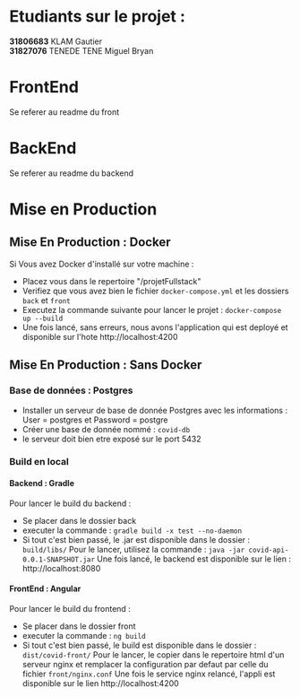 # Etudiants sur le projet :

**31806683** KLAM Gautier   
**31827076** TENEDE TENE Miguel Bryan  


# FrontEnd

Se referer au readme du front

# BackEnd

Se referer au readme du backend

# Mise en Production

##  Mise En Production : Docker

Si Vous avez Docker d'installé sur votre machine : 
* Placez vous dans le repertoire "/projetFullstack"
* Verifiez que vous avez bien le fichier `docker-compose.yml` et les dossiers `back` et `front`
* Executez la commande suivante pour lancer le projet : `docker-compose up --build `
* Une fois lancé, sans erreurs, nous avons l'application qui est deployé et disponible sur l'hote http://localhost:4200


## Mise En Production : Sans Docker

### Base de données : Postgres
* Installer un serveur de base de donnée Postgres avec les informations : User = postgres et Password = postgre
* Créer une base de donnée nommé : `covid-db`
* le serveur doit bien etre exposé sur le port 5432

### Build en local 

#### Backend : Gradle
Pour lancer le build du backend :
* Se placer dans le dossier back
* executer la commande : `gradle build -x test --no-daemon`
* Si tout c'est bien passé, le .jar est disponible dans le dossier : `build/libs/`
Pour le lancer, utilisez la commande : `java -jar covid-api-0.0.1-SNAPSHOT.jar`
Une fois lancé, le backend est disponible sur le lien : http://localhost:8080

#### FrontEnd : Angular
Pour lancer le build du frontend :
* Se placer dans le dossier front
* executer la commande : `ng build`
* Si tout c'est bien passé, le build est disponible dans le dossier : `dist/covid-front/`
Pour le lancer, le copier dans le repertoire html d'un serveur nginx et remplacer la configuration par defaut par celle du fichier `front/nginx.conf`
Une fois le service nginx relancé, l'appli est disponible sur le lien http://localhost:4200

